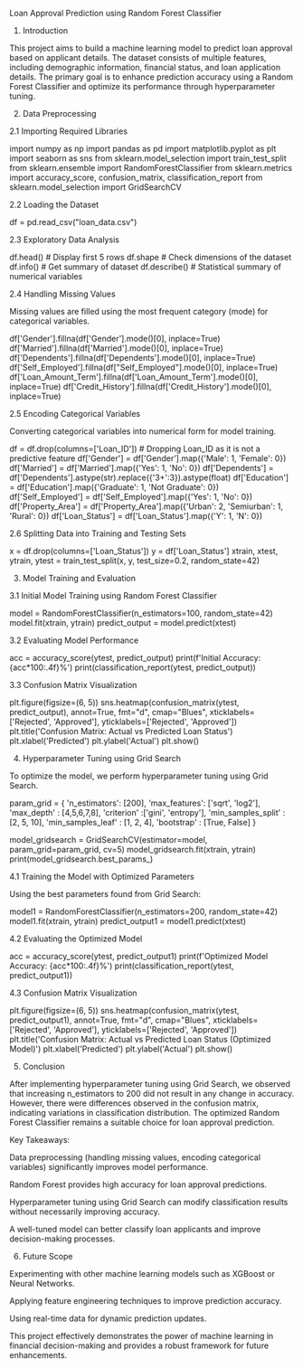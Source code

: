 Loan Approval Prediction using Random Forest Classifier

1. Introduction

This project aims to build a machine learning model to predict loan approval based on applicant details. The dataset consists of multiple features, including demographic information, financial status, and loan application details. The primary goal is to enhance prediction accuracy using a Random Forest Classifier and optimize its performance through hyperparameter tuning.

2. Data Preprocessing

2.1 Importing Required Libraries

import numpy as np
import pandas as pd
import matplotlib.pyplot as plt
import seaborn as sns
from sklearn.model_selection import train_test_split
from sklearn.ensemble import RandomForestClassifier
from sklearn.metrics import accuracy_score, confusion_matrix, classification_report
from sklearn.model_selection import GridSearchCV

2.2 Loading the Dataset

df = pd.read_csv("loan_data.csv")

2.3 Exploratory Data Analysis

df.head()  # Display first 5 rows
df.shape   # Check dimensions of the dataset
df.info()  # Get summary of dataset
df.describe()  # Statistical summary of numerical variables

2.4 Handling Missing Values

Missing values are filled using the most frequent category (mode) for categorical variables.

df['Gender'].fillna(df['Gender'].mode()[0], inplace=True)
df['Married'].fillna(df['Married'].mode()[0], inplace=True)
df['Dependents'].fillna(df['Dependents'].mode()[0], inplace=True)
df['Self_Employed'].fillna(df["Self_Employed"].mode()[0], inplace=True)
df['Loan_Amount_Term'].fillna(df['Loan_Amount_Term'].mode()[0], inplace=True)
df['Credit_History'].fillna(df['Credit_History'].mode()[0], inplace=True)

2.5 Encoding Categorical Variables

Converting categorical variables into numerical form for model training.

df = df.drop(columns=['Loan_ID'])  # Dropping Loan_ID as it is not a predictive feature
df['Gender'] = df['Gender'].map({'Male': 1, 'Female': 0})
df['Married'] = df['Married'].map({'Yes': 1, 'No': 0})
df['Dependents'] = df['Dependents'].astype(str).replace({'3+':3}).astype(float)
df['Education'] = df['Education'].map({'Graduate': 1, 'Not Graduate': 0})
df['Self_Employed'] = df['Self_Employed'].map({'Yes': 1, 'No': 0})
df['Property_Area'] = df['Property_Area'].map({'Urban': 2, 'Semiurban': 1, 'Rural': 0})
df['Loan_Status'] = df['Loan_Status'].map({'Y': 1, 'N': 0})

2.6 Splitting Data into Training and Testing Sets

x = df.drop(columns=['Loan_Status'])
y = df['Loan_Status']
xtrain, xtest, ytrain, ytest = train_test_split(x, y, test_size=0.2, random_state=42)

3. Model Training and Evaluation

3.1 Initial Model Training using Random Forest Classifier

model = RandomForestClassifier(n_estimators=100, random_state=42)
model.fit(xtrain, ytrain)
predict_output = model.predict(xtest)

3.2 Evaluating Model Performance

acc = accuracy_score(ytest, predict_output)
print(f'Initial Accuracy: {acc*100:.4f}%')
print(classification_report(ytest, predict_output))

3.3 Confusion Matrix Visualization

plt.figure(figsize=(6, 5))
sns.heatmap(confusion_matrix(ytest, predict_output), annot=True, fmt="d", cmap="Blues", xticklabels=['Rejected', 'Approved'], yticklabels=['Rejected', 'Approved'])
plt.title('Confusion Matrix: Actual vs Predicted Loan Status')
plt.xlabel('Predicted')
plt.ylabel('Actual')
plt.show()

4. Hyperparameter Tuning using Grid Search

To optimize the model, we perform hyperparameter tuning using Grid Search.

param_grid = {
    'n_estimators': [200],
    'max_features': ['sqrt', 'log2'],
    'max_depth' : [4,5,6,7,8],
    'criterion' :['gini', 'entropy'],
    'min_samples_split' : [2, 5, 10],
    'min_samples_leaf' : [1, 2, 4],
    'bootstrap' : [True, False]
}

model_gridsearch = GridSearchCV(estimator=model, param_grid=param_grid, cv=5)
model_gridsearch.fit(xtrain, ytrain)
print(model_gridsearch.best_params_)

4.1 Training the Model with Optimized Parameters

Using the best parameters found from Grid Search:

model1 = RandomForestClassifier(n_estimators=200, random_state=42)
model1.fit(xtrain, ytrain)
predict_output1 = model1.predict(xtest)

4.2 Evaluating the Optimized Model

acc = accuracy_score(ytest, predict_output1)
print(f'Optimized Model Accuracy: {acc*100:.4f}%')
print(classification_report(ytest, predict_output1))

4.3 Confusion Matrix Visualization

plt.figure(figsize=(6, 5))
sns.heatmap(confusion_matrix(ytest, predict_output1), annot=True, fmt="d", cmap="Blues", xticklabels=['Rejected', 'Approved'], yticklabels=['Rejected', 'Approved'])
plt.title('Confusion Matrix: Actual vs Predicted Loan Status (Optimized Model)')
plt.xlabel('Predicted')
plt.ylabel('Actual')
plt.show()

5. Conclusion

After implementing hyperparameter tuning using Grid Search, we observed that increasing n_estimators to 200 did not result in any change in accuracy. However, there were differences observed in the confusion matrix, indicating variations in classification distribution. The optimized Random Forest Classifier remains a suitable choice for loan approval prediction.

Key Takeaways:

Data preprocessing (handling missing values, encoding categorical variables) significantly improves model performance.

Random Forest provides high accuracy for loan approval predictions.

Hyperparameter tuning using Grid Search can modify classification results without necessarily improving accuracy.

A well-tuned model can better classify loan applicants and improve decision-making processes.

6. Future Scope

Experimenting with other machine learning models such as XGBoost or Neural Networks.

Applying feature engineering techniques to improve prediction accuracy.

Using real-time data for dynamic prediction updates.

This project effectively demonstrates the power of machine learning in financial decision-making and provides a robust framework for future enhancements.

